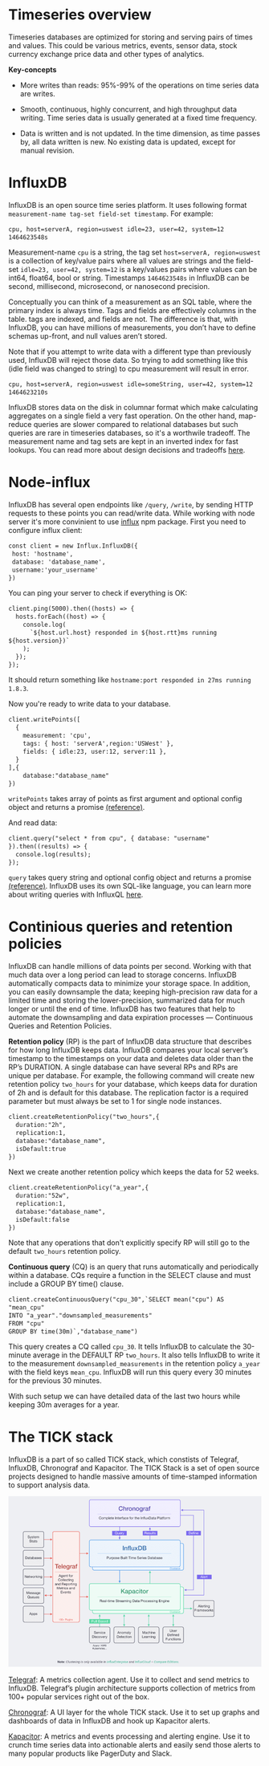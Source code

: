 # Timeseries overview

Timeseries databases are optimized for storing and serving pairs of times and values. This could be various metrics, events, sensor data, stock currency exchange price data and other types of analytics.  

**Key-concepts**

* More writes than reads: 95%-99% of the operations on time series data are writes.
 
* Smooth, continuous, highly concurrent, and high throughput data writing. Time series data is usually generated at a fixed time frequency.

* Data is written and is not updated. In the time dimension, as time passes by, all data written is new. No existing data is updated, except for manual revision.

# InfluxDB

InfluxDB is an open source time series platform. It uses following format `measurement-name tag-set field-set timestamp`. For example:
```
cpu, host=serverA, region=uswest idle=23, user=42, system=12 1464623548s
``` 
Measurement-name `cpu` is a string, the tag set `host=serverA, region=uswest` is a collection of key/value pairs where all values are strings and the field-set `idle=23, user=42, system=12` is a key/values pairs where values can be int64, float64, bool or string. Timestamps `1464623548s` in InfluxDB can be second, millisecond, microsecond, or nanosecond precision. 

Conceptually you can think of a measurement as an SQL table, where the primary index is always time. Tags and fields are effectively columns in the table. tags are indexed, and fields are not. The difference is that, with InfluxDB, you can have millions of measurements, you don’t have to define schemas up-front, and null values aren’t stored. 

Note that if you attempt to write data with a different type than previously used, InfluxDB will reject those data.
So trying to add something like this (idle field was changed to string) to cpu measurement will result in error. 
```
cpu, host=serverA, region=uswest idle=someString, user=42, system=12 1464623210s
``` 
InfluxDB stores data on the disk in columnar format which make calculating aggregates on a single field a very fast operation. On the other hand, map-reduce queries are slower compared to relational databases but such queries are rare in timeseries databases, so it's a worthwile tradeoff. The measurement name and tag sets are kept in an inverted index for fast lookups. You can read more about design decisions and tradeoffs [here](https://docs.influxdata.com/influxdb/v1.8/concepts/insights_tradeoffs/). 

# Node-influx

InfluxDB has several open endpoints like `/query`, `/write`, by sending HTTP requests to these points you can read/write data. While working with node server it's more convinient to use [influx](https://www.npmjs.com/package/influx) npm package. First you need to configure influx client:
```
const client = new Influx.InfluxDB({
 host: 'hostname',
 database: 'database_name',
 username:'your_username'
})
```
You can ping your server to check if everything is OK:
```
client.ping(5000).then((hosts) => {
  hosts.forEach((host) => {
    console.log(
      `${host.url.host} responded in ${host.rtt}ms running ${host.version})`
    );
  });
});
```
It should return something like `hostname:port responded in 27ms running 1.8.3`. 

Now you're ready to write data to your database. 

```
client.writePoints([
  {
    measurement: 'cpu',
    tags: { host: 'serverA',region:'USWest' },
    fields: { idle:23, user:12, server:11 },
  }
],{
    database:"database_name"
})
```
`writePoints` takes array of points as first argument and optional config object and returns a promise [(reference)](https://node-influx.github.io/class/src/index.js~InfluxDB.html#instance-method-writePoints).

And read data:
```
client.query("select * from cpu", { database: "username" }).then((results) => {
  console.log(results);
});
```
`query` takes query string and optional config object and returns a promise [(reference)](https://node-influx.github.io/class/src/index.js~InfluxDB.html#instance-method-query). InfluxDB uses its own SQL-like language, you can learn more about writing queries with InfluxQL [here](https://docs.influxdata.com/influxdb/v1.8/query_language/explore-data/).


# Continious queries and retention policies

InfluxDB can handle millions of data points per second. Working with that much data over a long period can lead to storage concerns. InfluxDB automatically compacts data to minimize your storage space. In addition, you can easily downsample the data; keeping high-precision raw data for a limited time and storing the lower-precision, summarized data for much longer or until the end of time. InfluxDB has two features that help to automate the downsampling and data expiration processes — Continuous Queries and Retention Policies.

**Retention policy** (RP) is the part of InfluxDB data structure that describes for how long InfluxDB keeps data. InfluxDB compares your local server’s timestamp to the timestamps on your data and deletes data older than the RP’s DURATION. A single database can have several RPs and RPs are unique per database. For example, the following command will create new retention policy `two_hours` for your database, which keeps data for duration of 2h and is default for this database. The replication factor is a required parameter but must always be set to 1 for single node instances.
```
client.createRetentionPolicy("two_hours",{
  duration:"2h",
  replication:1,
  database:"database_name",
  isDefault:true
})
```
Next we create another retention policy which keeps the data for 52 weeks. 
```
client.createRetentionPolicy("a_year",{
  duration:"52w",
  replication:1,
  database:"database_name",
  isDefault:false
})
```
Note that any operations that don't explicitly specify RP will still go to the default `two_hours` retention policy.

**Continuous query** (CQ) is an query that runs automatically and periodically within a database. CQs require a function in the SELECT clause and must include a GROUP BY time() clause.
```
client.createContinuousQuery("cpu_30",`SELECT mean("cpu") AS "mean_cpu"
INTO "a_year"."downsampled_measurements"
FROM "cpu"
GROUP BY time(30m)`,"database_name")
```
This query creates a CQ called `cpu_30`. It tells InfluxDB to calculate the 30-minute average in the DEFAULT RP `two_hours`. It also tells InfluxDB to write it to the measurement `downsampled_measurements` in the retention policy `a_year` with the field keys `mean_cpu`. InfluxDB will run this query every 30 minutes for the previous 30 minutes.

With such setup we can have detailed data of the last two hours while keeping 30m averages for a year. 

# The TICK stack

InfluxDB is a part of so called TICK stack, which constists of Telegraf, InfluxDB, Chronograf and Kapacitor. The TICK Stack is a set of open source projects designed to handle massive amounts of time-stamped information to support analysis data.

![TICK stack overview](../TICK.png)

[Telegraf](https://www.influxdata.com/time-series-platform/telegraf/): A metrics collection agent. Use it to collect and send metrics to InfluxDB. Telegraf’s plugin architecture supports collection of metrics from 100+ popular services right out of the box.

[Chronograf](https://www.influxdata.com/time-series-platform/chronograf/): A UI layer for the whole TICK stack. Use it to set up graphs and dashboards of data in InfluxDB and hook up Kapacitor alerts.

[Kapacitor](https://www.influxdata.com/time-series-platform/kapacitor/): A metrics and events processing and alerting engine. Use it to crunch time series data into actionable alerts and easily send those alerts to many popular products like PagerDuty and Slack.
